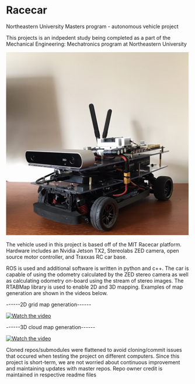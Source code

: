 # Racecar
Northeastern University Masters program - autonomous vehicle project

This projects is an indpedent study being completed as a part of the Mechanical Engineering: Mechatronics program at Northeastern University


<img src="https://github.com/chris-wei-17/Code-Samples/blob/master/Racecar/Images/car.jpg" height="500" width="500">


The vehicle used in this project is based off of the MIT Racecar platform.  Hardware includes an Nvidia Jetson TX2, Stereolabs ZED camera, open source motor controller, and Traxxas RC car base.

ROS is used and additional software is written in python and c++.  The car is capable of using the odometry calculated by the ZED stereo camera as well as calculating odometry on-board using the stream of stereo images. The RTABMap library is used to enable 2D and 3D mapping.  Examples of map generation are shown in the videos below.

  
------2D grid map generation------

[![Watch the video](https://img.youtube.com/vi/uT_HKJX0hqE/0.jpg)](https://youtu.be/uT_HKJX0hqE)
 

------3D cloud map generation------

[![Watch the video](https://img.youtube.com/vi/kwg5O1kBDN8/0.jpg)](https://youtu.be/kwg5O1kBDN8)

  
Cloned repos/submodules were flattened to avoid cloning/commit issues that occured when testing the project on different computers.  Since this project is short-term, we are not worried about continuous improvement and maintaining updates with master repos.  Repo owner credit is maintained in respective readme files

